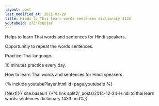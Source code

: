 ```yaml
---
layout: post
last_modified_at: 2021-03-29
title: Hindi to Thai learn words sentences dictionary 1138 
youtubeId: z7ZnFsQ0jaY
---
```

 
 
Helps to learn Thai words and sentences for Hindi speakers.

Opportunitiy to repeat the words sentences. 

Practice Thai language. 
 
10 minutes practice every day. 
 
How to learn Thai words and sentences for Hindi speakers 
 
{% include youtubePlayer.html id=page.youtubeId %}
 
 
[Next]({{ site.baseurl }}{% link  split2/_posts/2014-12-24-Hindi to thai learn words sentences dictionary 1433 .md%})
 
